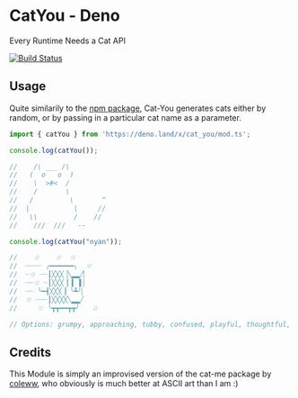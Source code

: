 # CatYou - Deno
Every Runtime Needs a Cat API

[![Build Status](https://travis-ci.org/SuperC03/CatYou-Deno.svg?branch=master)](https://travis-ci.org/SuperC03/CatYou-Deno)

## Usage
Quite similarily to the [npm package](https://www.npmjs.com/package/cat-me), Cat-You generates cats either by random, or by passing in a particular cat name as a parameter.

```javascript
import { catYou } from 'https://deno.land/x/cat_you/mod.ts';

console.log(catYou());

//    /\ ___ /\
//   (  o   o  )
//    \  >#<  /
//    /       \
//   /         \       ^
//  |           |     //
//   \\         /    //
//    ///  ///   --

console.log(catYou("nyan"));

//    ☆    ☆  ☆
//  ┈┈┈┈ ╭━━━━━━╮  ☆
//  ┈☆ ┈┈┃╳╳╳▕╲▂▂╱▏
//  ┈┈☆ ┈┃╳╳╳▕▏▍▕▍▏
//  ┈┈ ╰━┫╳╳╳▕▏╰┻╯▏
//  ☆ ┈┈┈┃╳╳╳╳╲▂▂╱
//     ☆ ╰┳┳━━┳┳╯   ☆

// Options: grumpy, approaching, tubby, confused, playful, thoughtful, delighted, nyan, resting
```


## Credits
This Module is simply an improvised version of the cat-me package by [coleww](https://github.com/coleww), who obviously is much better at ASCII art than I am :)
